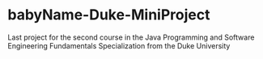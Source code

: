 # babyName-Duke-MiniProject
Last project for the second course in the Java Programming and Software Engineering Fundamentals Specialization from the Duke University

